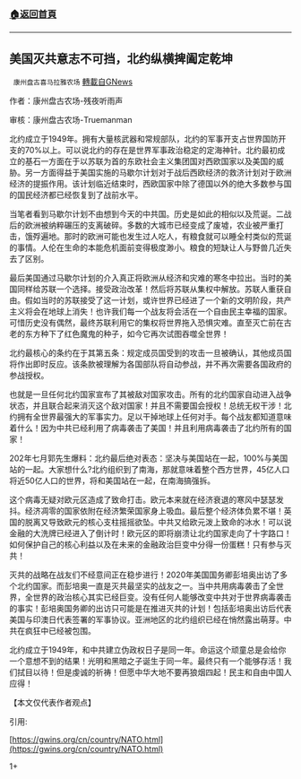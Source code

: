 ###  [:house:返回首頁](https://github.com/ourhimalayas/txt)
---

## 美国灭共意志不可挡，北约纵横捭阖定乾坤
` 康州盘古喜马拉雅农场` [轉載自GNews](https://gnews.org/zh-hans/619974/)

作者：康州盘古农场-残夜听雨声

审核：康州盘古农场-Truemanman

北约成立于1949年。拥有大量核武器和常规部队，北约的军事开支占世界国防开支的70%以上。可以说北约的存在是世界军事政治稳定的定海神针。北约最初成立的基石一方面在于以苏联为首的东欧社会主义集团国对西欧国家以及美国的威胁。另一方面得益于美国实施的马歇尔计划对于战后西欧经济的救济计划对于欧洲经济的提振作用。该计划临近结束时，西欧国家中除了德国以外的绝大多数参与国的国民经济都已经恢复到了战前水平。

当笔者看到马歇尔计划不由想到今天的中共国。历史是如此的相似以及荒诞。二战后的欧洲被纳粹碾压的支离破碎。多数的大城市已经变成了废墟，农业被严重打击，饿殍遍地。那时的欧洲可能也发生过人吃人，有粮食就可以睡全村类似的荒诞的事情。人伦在生命的本能危机面前变得极度渺小。粮食的短缺让人与野兽几近失去了区别。

最后美国通过马歇尔计划的介入真正将欧洲从经济和灾难的寒冬中拉出。当时的美国同样给苏联一个选择。接受政治改革！然后将苏联从集权中解放。苏联人重获自由。假如当时的苏联接受了这一计划，或许世界已经进了一个新的文明阶段，共产主义将会在地球上消失！也许我们每一个战友将会活在一个自由民主幸福的国家。可惜历史没有偶然，最终苏联利用它的集权将世界拖入恐惧灾难。直至灭亡前在古老的东方种下了红色魔鬼的种子，如今它再次试图吞噬全世界！

北约最核心的条约在于其第五条：规定成员国受到的攻击一旦被确认，其他成员国将作出即时反应。该条款被理解为各国部队将自动参战，并不再次需要各国政府的参战授权。

也就是一旦任何北约国家宣布了其被敌对国家攻击。所有的北约国家自动进入战争状态，并且联合起来消灭这个敌对国家！并且不需要国会授权！总统无权干涉！北约拥有全世界最强大的军事实力。足以干掉地球上任何对手。每个战友都知道意味着什么！因为中共已经利用了病毒袭击了美国！并且利用病毒袭击了北约所有的国家！

202年七月郭先生爆料：北约最后绝对表态：坚决与美国站在一起，100%与美国站的一起。大家想什么?北约组织到了南海，那就意味着整个西方世界，45亿人口将近50亿人口的世界，将和美国站在一起，在南海搞强拆。

这个病毒无疑对欧元区造成了致命打击。欧元本来就在经济衰退的寒风中瑟瑟发抖。经济凋零的国家依附在经济繁荣国家身上吸血。最后整个经济体负累不堪！英国的脱离又导致欧元的核心支柱摇摇欲坠。中共又给欧元泼上致命的冰水！可以说金融的大洗牌已经进入了倒计时！欧元区的即将崩溃让北约国家走向了十字路口！如何保护自己的核心利益以及在未来的金融政治巨变中分得一份蛋糕！只有参与灭共！

灭共的战略在战友们不经意间正在稳步进行！2020年美国国务卿彭培奥出访了多个北约国家。而彭培奥一直是灭共最坚实的战友之一。当中共用病毒袭击了全世界，全世界的政治核心其实已经巨变。没有任何人能够改变中共对于世界病毒袭击的事实！彭培奥国务卿的出访只可能是在推进灭共的计划！包括彭培奥出访后代表美国与印澳日代表签署的军事协议。亚洲地区的北约组织已经在悄然露出萌芽。中共在疯狂中已经被包围。

北约成立于1949年，和中共建立伪政权日子是同一年。命运这个顽童总是会给你一个意想不到的结果！光明和黑暗之子诞生于同一年。最终只有一个能够存活！我们拭目以待！但是虔诚的祈祷！但愿中华大地不要再狼烟四起！民主和自由中国人应得！

【本文仅代表作者观点】

引用:

[https://gwins.org/cn/country/NATO.html](https://gwins.org/cn/country/NATO.html)

1+
